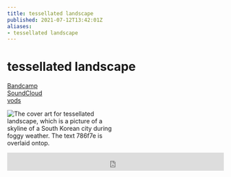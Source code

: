 ```yaml
---
title: tessellated landscape
published: 2021-07-12T13:42:01Z
aliases:
- tessellated landscape
---
```


# tessellated landscape

<div class="flex">
<div><i class="ri-store-2-fill"></i> <a href="https://exodrifter.bandcamp.com/track/tessellated-landscape">Bandcamp</a></div>
<div><i class="ri-soundcloud-fill"></i> <a href="https://soundcloud.com/exodrifter/tesselated-landscape">SoundCloud</a></div>
<div><i class="ri-video-fill"></i> <a href="https://vods.exodrifter.space/tag/song-tesselated-landscape">vods</a></div>
</div>

<div style="width: 50%;">

![The cover art for tessellated landscape, which is a picture of a skyline of a South Korean city during foggy weather. The text 786f7e is overlaid ontop.](tessellated-landscape.png)

</div>

<iframe style="border: 0; width: 100%; max-width: 700px; height: 42px;" src="https://bandcamp.com/EmbeddedPlayer/album=913044657/size=small/bgcol=333333/linkcol=0f91ff/track=516561465/transparent=true/" seamless><a href="https://music.exodrifter.space/album/cascade">cascade by exodrifter</a></iframe>
